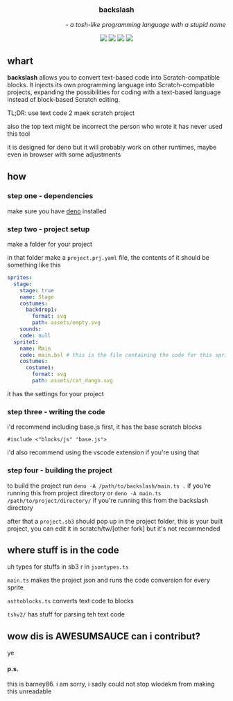 <h3 align="center"><b>backslash</b></h3>
<p align="right"><i>- a tosh-like programming language with a stupid name</i></p>
<p align="center">
  <img src="https://img.shields.io/github/contributors-anon/WlodekM/scratch-text-coding-thingy">
  <img src="https://img.shields.io/github/directory-file-count/WlodekM/scratch-text-coding-thingy">
  <img src="https://img.shields.io/github/commit-activity/t/WlodekM/scratch-text-coding-thingy">
  <img src="https://img.shields.io/badge/yes-ff9900">
</p>

## whart
**backslash** allows you to convert text-based code into Scratch-compatible blocks. It injects its own programming language into Scratch-compatible projects, expanding the possibilities for coding with a text-based language instead of block-based Scratch editing.

TL;DR: use text code 2 maek scratch project

also the top text might be incorrect the person who wrote it has never used this tool

it is designed for deno but it will probably work on other runtimes, maybe even in browser with some adjustments

## how

### step one - dependencies

make sure you have [deno](https://deno.com/) installed

### step two - project setup

make a folder for your project

in that folder make a `project.prj.yaml` file, the contents of it should be something like this

```yaml
sprites:
  stage:
    stage: true
    name: Stage
    costumes:
      backdrop1:
        format: svg
        path: assets/empty.svg
    sounds:
    code: null
  sprite1:
    name: Main
    code: main.bsl # this is the file containing the code for this sprite
    costumes:
      costume1:
        format: svg
        path: assets/cat_dango.svg
```

it has the settings for your project

### step three - writing the code

i'd recommend including base.js first, it has the base scratch blocks

```bsl
#include <"blocks/js" "base.js">
```

i'd also recommend using the vscode extension if you're using that

### step four - building the project

to build the project run `deno -A /path/to/backslash/main.ts .` if you're running this from project directory or `deno -A main.ts /path/to/project/directory/` if you're running this from the backslash directory

after that a `project.sb3` should pop up in the project folder, this is your built project, you can edit it in scratch/tw/[other fork] but it's not recommended

## where stuff is in the code

uh types for stuffs in sb3 r in `jsontypes.ts`

`main.ts` makes the project json and runs the code conversion for every sprite

`asttoblocks.ts` converts text code to blocks

`tshv2/` has stuff for parsing teh text code


## wow dis is AWESUMSAUCE can i contribut?

ye

#### p.s.
this is barney86. i am sorry, i sadly could not stop wlodekm from making this unreadable
